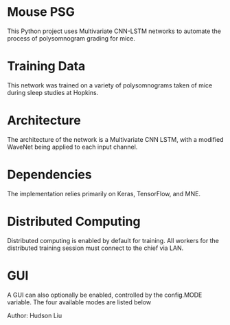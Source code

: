 # Mouse PSG

This Python project uses Multivariate CNN-LSTM networks to automate the process of polysomnogram grading for mice. 

# Training Data

This network was trained on a variety of polysomnograms taken of mice during sleep studies at Hopkins.

# Architecture

The architecture of the network is a Multivariate CNN LSTM, with a modified WaveNet being applied to each input channel.

# Dependencies

The implementation relies primarily on Keras, TensorFlow, and MNE. 

# Distributed Computing

Distributed computing is enabled by default for training. All workers for the distributed training session must connect to the chief via LAN. 

# GUI

A GUI can also optionally be enabled, controlled by the config.MODE variable. The four available modes are listed below

Author: Hudson Liu
